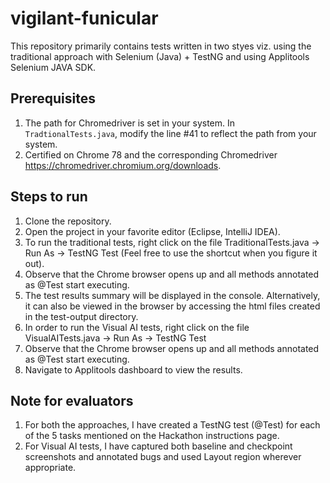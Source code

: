 # vigilant-funicular
This repository primarily contains tests written in two styes viz. using the traditional approach with Selenium (Java) + TestNG and using Applitools Selenium JAVA SDK.

## Prerequisites
1. The path for Chromedriver is set in your system. In ```TradtionalTests.java```, modify the line #41 to reflect the path from your system.
2. Certified on Chrome 78 and the corresponding Chromedriver https://chromedriver.chromium.org/downloads.

## Steps to run
1. Clone the repository.
2. Open the project in your favorite editor (Eclipse, IntelliJ IDEA).
3. To run the traditional tests, right click on the file TraditionalTests.java -> Run As -> TestNG Test (Feel free to use the shortcut when you figure it out).
4. Observe that the Chrome browser opens up and all methods annotated as @Test start executing.
5. The test results summary will be displayed in the console. Alternatively, it can also be viewed in the browser by accessing the html files created in the test-output directory.
6. In order to run the Visual AI tests, right click on the file VisualAITests.java -> Run As -> TestNG Test
7. Observe that the Chrome browser opens up and all methods annotated as @Test start executing.
8. Navigate to Applitools dashboard to view the results.

## Note for evaluators
1. For both the approaches, I have created a TestNG test (@Test) for each of the 5 tasks mentioned on the Hackathon instructions page.
2. For Visual AI tests, I have captured both baseline and checkpoint screenshots and annotated bugs and used Layout region wherever appropriate.
